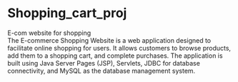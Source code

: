 # Shopping_cart_proj
 E-com website for shopping
 <br>
 The E-commerce Shopping Website is a web application designed to facilitate online shopping for users. 
 It allows customers to browse products, add them to a shopping cart, and complete purchases.
 The application is built using Java Server Pages (JSP), Servlets, JDBC for database connectivity, and MySQL as the database management system.
 
